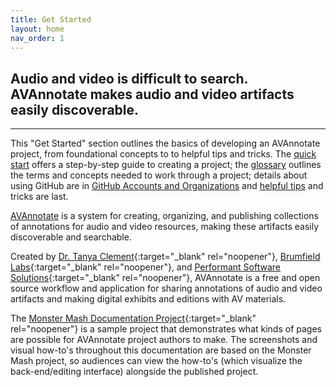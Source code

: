 ```yaml
---
title: Get Started
layout: home
nav_order: 1
---
```


## Audio and video is difficult to search. AVAnnotate makes audio and video artifacts easily discoverable.
---

This "Get Started" section outlines the basics of developing an AVAnnotate project, from foundational concepts to to helpful tips and tricks. The [quick start](https://avannotate.github.io/documentation/pages/quickstart/) offers a step-by-step guide to creating a project; the [glossary](https://avannotate.github.io/documentation/pages/glossary/) outlines the terms and concepts needed to work through a project; details about using GitHub are in [GitHub Accounts and Organizations](https://avannotate.github.io/documentation/pages/orgs/) and [helpful tips](https://avannotate.github.io/documentation/pages/tips/) and tricks are last. 

[AVAnnotate](https://av-annotate.org/) is a system for creating, organizing, and publishing collections of annotations for audio and video resources, making these artifacts easily discoverable and searchable.

Created by [Dr. Tanya Clement](https://tanyaclement.org/){:target="_blank" rel="noopener"}, [Brumfield Labs](https://www.brumfieldlabs.com/){:target="_blank" rel="noopener"}, and [Performant Software Solutions](https://www.performantsoftware.com/){:target="_blank" rel="noopener"}, AVAnnotate is a free and open source workflow and application for sharing annotations of audio and video artifacts and making digital exhibits and editions with AV materials.

The [Monster Mash Documentation Project](https://avannotate.github.io/mm/){:target="_blank" rel="noopener"} is a sample project that demonstrates what kinds of pages are possible for AVAnnotate project authors to make. The screenshots and visual how-to's throughout this documentation are based on the Monster Mash project, so audiences can view the how-to's (which visualize the back-end/editing interface) alongside the published project. 

